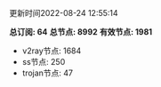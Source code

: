 更新时间2022-08-24 12:55:14

**总订阅: 64**
**总节点: 8992**
**有效节点: 1981**
- v2ray节点: 1684
- ss节点: 250
- trojan节点: 47
